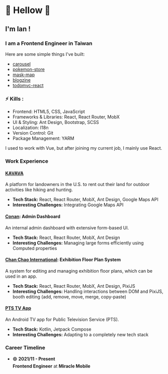<!-- ## Hi there 👋 -->

<!--
**chuangfe/chuangfe** is a ✨ _special_ ✨ repository because its `README.md` (this file) appears on your GitHub profile.

Here are some ideas to get you started:

- 🔭 I’m currently working on ...
- 🌱 I’m currently learning ...
- 👯 I’m looking to collaborate on ...
- 🤔 I’m looking for help with ...
- 💬 Ask me about ...
- 📫 How to reach me: ...
- 😄 Pronouns: ...
- ⚡ Fun fact: ...
-->

# 👋 Hellow 👋
## I'm Ian ! 
### I am a Frontend Engineer in Taiwan
Here are some simple things I've built:
- [carousel](https://github.com/chuangfe/carousel)
- [pokemon-store](https://github.com/chuangfe/pokemon-store)
- [mask-map](https://github.com/chuangfe/mask-map)
- [blogzine](https://github.com/chuangfe/blogzine)
- [todomvc-react](https://github.com/chuangfe/todomvc-react)

### ⚡ Kills :
- Frontend: HTML5, CSS, JavaScript
- Frameworks & Libraries: React, React Router, MobX
- UI & Styling: Ant Design, Bootstrap, SCSS
- Localization: I18n
- Version Control: Git
- Package Management: YARM

I used to work with Vue, but after joining my current job, I mainly use React.

### Work Experience  
#### [KAVAVA](https://kavava.com/)  
A platform for landowners in the U.S. to rent out their land for outdoor activities like hiking and hunting.  
- **Tech Stack:** React, React Router, MobX, Ant Design, Google Maps API  
- **Interesting Challenges:** Integrating Google Maps API  

#### [Conan](https://github.com/chuangfe/chuangfe/tree/main/demos/conan): Admin Dashboard  
An internal admin dashboard with extensive form-based UI.  
- **Tech Stack:** React, React Router, MobX, Ant Design  
- **Interesting Challenges:** Managing large forms efficiently using Computed properties  

#### [Chan Chao International](https://github.com/chuangfe/chuangfe/tree/main/demos/chanChao): Exhibition Floor Plan System  
A system for editing and managing exhibition floor plans, which can be used in an app.  
- **Tech Stack:** React, React Router, MobX, Ant Design, PixiJS  
- **Interesting Challenges:** Handling interactions between DOM and PixiJS, booth editing (add, remove, move, merge, copy-paste)  

#### [PTS TV App](https://play.google.com/store/apps/details?id=com.pts.ptsplus&hl=zh_TW&pli=1)
An Android TV app for Public Television Service (PTS).  
- **Tech Stack:** Kotlin, Jetpack Compose  
- **Interesting Challenges:** Adapting to a completely new tech stack  

### Career Timeline  
- 🟢 **2021/11 - Present**  
  **Frontend Engineer** at **Miracle Mobile** 
